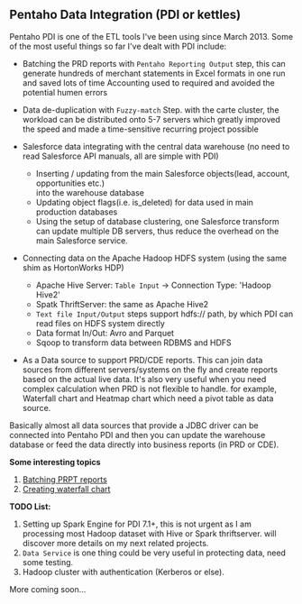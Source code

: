 ## Pentaho Data Integration (PDI or kettles) ##

Pentaho PDI is one of the ETL tools I've been using since March 2013. Some of the 
most useful things so far I've dealt with PDI include:

* Batching the PRD reports with `Pentaho Reporting Output` step, this can generate 
  hundreds of merchant statements in Excel formats in one run and saved lots of time 
  Accounting used to required and avoided the potential humen errors

* Data de-duplication with `Fuzzy-match` Step. with the carte cluster, the workload can be
  distributed onto 5-7 servers which greatly improved the speed and made a time-sensitive
  recurring project possible

* Salesforce data integrating with the central data warehouse (no need to read Salesforce 
  API manuals, all are simple with PDI)
  + Inserting / updating from the main Salesforce objects(lead, account, opportunities etc.)  
    into the warehouse database
  + Updating object flags(i.e. is_deleted) for data used in main production databases
  + Using the setup of database clustering, one Salesforce transform can update 
    multiple DB servers, thus reduce the overhead on the main Salesforce service.

* Connecting data on the Apache Hadoop HDFS system (using the same shim as HortonWorks HDP)
  + Apache Hive Server: `Table Input` -> Connection Type: 'Hadoop Hive2'
  + Spatk ThriftServer: the same as Apache Hive2
  + `Text file Input/Output` steps support hdfs:// path, by which PDI can read files on HDFS system directly
  + Data format In/Out: Avro and Parquet 
  + Sqoop to transform data between RDBMS and HDFS 

* As a Data source to support PRD/CDE reports. This can join data sources from different 
  servers/systems on the fly and create reports based on the actual live data. 
  It's also very useful when you need complex calculation when PRD is not flexible to handle. 
  for example, Waterfall chart and Heatmap chart which need a pivot table as data source. 

Basically almost all data sources that provide a JDBC driver can be connected into Pentaho PDI
and then you can update the warehouse database or feed the data directly into business reports
(in PRD or CDE). 

**Some interesting topics**
1. [Batching PRPT reports](pdi_automate_prd_reports.md)
2. [Creating waterfall chart](prd_pdi_waterfall-chart.md)



**TODO List:**
1. Setting up Spark Engine for PDI 7.1+, this is not urgent as I am processing most Hadoop 
   dataset with Hive or Spark thriftserver. will discover more details on my next related projects.
2. `Data Service` is one thing could be very useful in protecting data, need some testing.
3. Hadoop cluster with authentication (Kerberos or else).

More coming soon...

